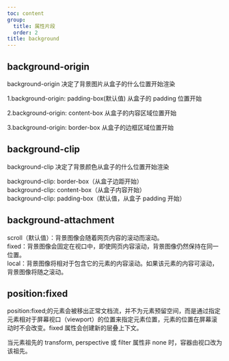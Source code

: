 ```yaml
---
toc: content
group:
  title: 属性片段
  order: 2
title: background
---
```


## background-origin

background-origin 决定了背景图片从盒子的什么位置开始渲染

1.background-origin: padding-box(默认值) 从盒子的 padding 位置开始

2.background-origin: content-box 从盒子的内容区域位置开始

3.background-origin: border-box 从盒子的边框区域位置开始

## background-clip

background-clip 决定了背景颜色从盒子的什么位置开始渲染

background-clip: border-box（从盒子边距开始）  
background-clip: content-box（从盒子内容开始）  
background-clip: padding-box（默认值，从盒子 padding 开始）

## background-attachment

scroll（默认值）：背景图像会随着网页内容的滚动而滚动。  
fixed：背景图像会固定在视口中，即使网页内容滚动，背景图像仍然保持在同一位置。  
local：背景图像将相对于包含它的元素的内容滚动。如果该元素的内容可滚动，背景图像将随之滚动。

## position:fixed

position:fixed;的元素会被移出正常文档流，并不为元素预留空间，而是通过指定元素相对于屏幕视口（viewport）的位置来指定元素位置，元素的位置在屏幕滚动时不会改变。fixed 属性会创建新的层叠上下文。

当元素祖先的 transform, perspective 或 filter 属性非 none 时，容器由视口改为该祖先。
